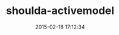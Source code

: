 ---
layout: post
title:  "shoulda-activemodel"
repo:   "kaid/shoulda-activemodel"
date:   2015-02-18 17:12:34
gemurl: http://github.com/kaid/shoulda-activemodel
---
